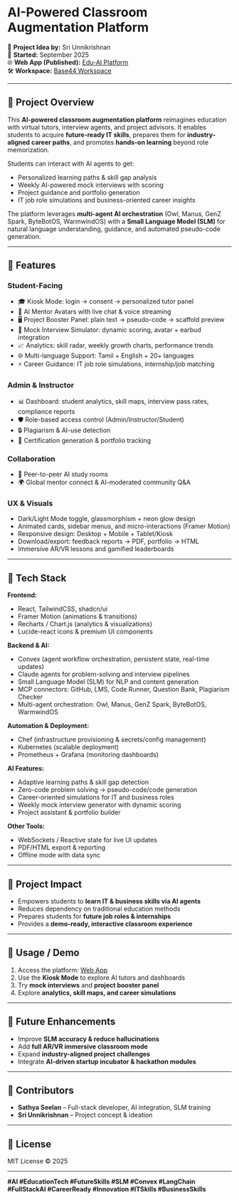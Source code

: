 # AI-Powered Classroom Augmentation Platform

🚀 **Project Idea by:** Sri Unnikrishnan  
📅 **Started:** September 2025  
🌐 **Web App (Published):** [Edu-AI Platform](https://edu-ai-82f1ef47.base44.app)  
🛠️ **Workspace:** [Base44 Workspace](https://app.base44.com/apps/68c4355c04a12c3782f1ef47/editor/preview/Dashboard)

---

## 🔹 Project Overview

This **AI-powered classroom augmentation platform** reimagines education with virtual tutors, interview agents, and project advisors. It enables students to acquire **future-ready IT skills**, prepares them for **industry-aligned career paths**, and promotes **hands-on learning** beyond rote memorization.  

Students can interact with AI agents to get:  
- Personalized learning paths & skill gap analysis  
- Weekly AI-powered mock interviews with scoring  
- Project guidance and portfolio generation  
- IT job role simulations and business-oriented career insights  

The platform leverages **multi-agent AI orchestration** (Owl, Manus, GenZ Spark, ByteBotOS, WarmwindOS) with a **Small Language Model (SLM)** for natural language understanding, guidance, and automated pseudo-code generation.

---

## 🔹 Features

### Student-Facing
- 🎓 Kiosk Mode: login → consent → personalized tutor panel  
- 🤖 AI Mentor Avatars with live chat & voice streaming  
- 🖥️ Project Booster Panel: plain text → pseudo-code → scaffold preview  
- 🎤 Mock Interview Simulator: dynamic scoring, avatar + earbud integration  
- 📈 Analytics: skill radar, weekly growth charts, performance trends  
- 🌐 Multi-language Support: Tamil + English + 20+ languages  
- ⚡ Career Guidance: IT job role simulations, internship/job matching  

### Admin & Instructor
- 📊 Dashboard: student analytics, skill maps, interview pass rates, compliance reports  
- 🛡️ Role-based access control (Admin/Instructor/Student)  
- 🔒 Plagiarism & AI-use detection  
- 📃 Certification generation & portfolio tracking  

### Collaboration
- 👥 Peer-to-peer AI study rooms  
- 🌍 Global mentor connect & AI-moderated community Q&A  

### UX & Visuals
- Dark/Light Mode toggle, glassmorphism + neon glow design  
- Animated cards, sidebar menus, and micro-interactions (Framer Motion)  
- Responsive design: Desktop + Mobile + Tablet/Kiosk  
- Download/export: feedback reports → PDF, portfolio → HTML  
- Immersive AR/VR lessons and gamified leaderboards  

---

## 🔹 Tech Stack

**Frontend:**  
- React, TailwindCSS, shadcn/ui  
- Framer Motion (animations & transitions)  
- Recharts / Chart.js (analytics & visualizations)  
- Lucide-react icons & premium UI components  

**Backend & AI:**  
- Convex (agent workflow orchestration, persistent state, real-time updates)  
- Claude agents for problem-solving and interview pipelines  
- Small Language Model (SLM) for NLP and content generation  
- MCP connectors: GitHub, LMS, Code Runner, Question Bank, Plagiarism Checker  
- Multi-agent orchestration: Owl, Manus, GenZ Spark, ByteBotOS, WarmwindOS  

**Automation & Deployment:**  
- Chef (infrastructure provisioning & secrets/config management)  
- Kubernetes (scalable deployment)  
- Prometheus + Grafana (monitoring dashboards)  

**AI Features:**  
- Adaptive learning paths & skill gap detection  
- Zero-code problem solving → pseudo-code/code generation  
- Career-oriented simulations for IT and business roles  
- Weekly mock interview generator with dynamic scoring  
- Project assistant & portfolio builder  

**Other Tools:**  
- WebSockets / Reactive state for live UI updates  
- PDF/HTML export & reporting  
- Offline mode with data sync  

---

## 🔹 Project Impact

- Empowers students to **learn IT & business skills via AI agents**  
- Reduces dependency on traditional education methods  
- Prepares students for **future job roles & internships**  
- Provides a **demo-ready, interactive classroom experience**  

---

## 🔹 Usage / Demo

1. Access the platform: [Web App](https://edu-ai-82f1ef47.base44.app)  
2. Use the **Kiosk Mode** to explore AI tutors and dashboards  
3. Try **mock interviews** and **project booster panel**  
4. Explore **analytics, skill maps, and career simulations**  

---

## 🔹 Future Enhancements

- Improve **SLM accuracy & reduce hallucinations**  
- Add **full AR/VR immersive classroom mode**  
- Expand **industry-aligned project challenges**  
- Integrate **AI-driven startup incubator & hackathon modules**  

---

## 🔹 Contributors

- **Sathya Seelan** – Full-stack developer, AI integration, SLM training  
- **Sri Unnikrishnan** – Project concept & ideation  

---

## 🔹 License

MIT License © 2025  

---

**#AI #EducationTech #FutureSkills #SLM #Convex #LangChain #FullStackAI #CareerReady #Innovation #ITSkills #BusinessSkills**
